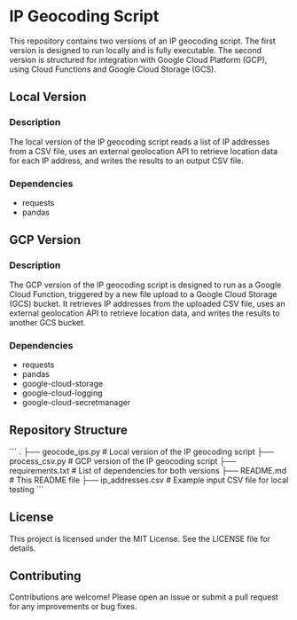 
# IP Geocoding Script

This repository contains two versions of an IP geocoding script. The first version is designed to run locally and is fully executable. The second version is structured for integration with Google Cloud Platform (GCP), using Cloud Functions and Google Cloud Storage (GCS).

## Local Version

### Description

The local version of the IP geocoding script reads a list of IP addresses from a CSV file, uses an external geolocation API to retrieve location data for each IP address, and writes the results to an output CSV file.

### Dependencies

- requests
- pandas

## GCP Version

### Description

The GCP version of the IP geocoding script is designed to run as a Google Cloud Function, triggered by a new file upload to a Google Cloud Storage (GCS) bucket. It retrieves IP addresses from the uploaded CSV file, uses an external geolocation API to retrieve location data, and writes the results to another GCS bucket.

### Dependencies

- requests
- pandas
- google-cloud-storage
- google-cloud-logging
- google-cloud-secretmanager

## Repository Structure

\```
.
├── geocode_ips.py             # Local version of the IP geocoding script
├── process_csv.py             # GCP version of the IP geocoding script
├── requirements.txt           # List of dependencies for both versions
├── README.md                  # This README file
├── ip_addresses.csv           # Example input CSV file for local testing
\```

## License

This project is licensed under the MIT License. See the LICENSE file for details.

## Contributing

Contributions are welcome! Please open an issue or submit a pull request for any improvements or bug fixes.
